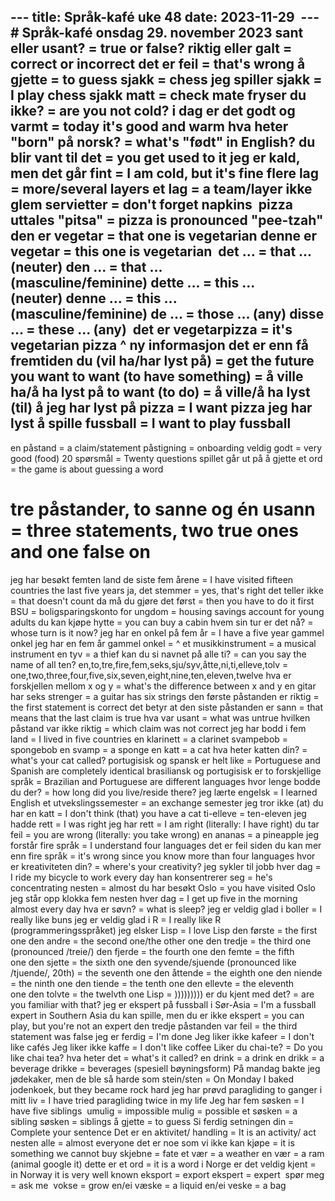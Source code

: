 --- title: Språk-kafé uke 48 date: 2023-11-29 
--- # Språk-kafé onsdag 29. november 2023
sant eller usant? = true or false?
riktig eller galt = correct or incorrect
det er feil = that's wrong
å gjette = to guess
sjakk = chess
jeg spiller sjakk = I play chess
sjakk matt = check mate
fryser du ikke? = are you not cold?
i dag er det godt og varmt = today it's good and warm
hva heter "born" på norsk? = what's "født" in English?
du blir vant til det = you get used to it
jeg er kald, men det går fint = I am cold, but it's fine
flere lag = more/several layers
et lag = a team/layer
ikke glem servietter = don't forget napkins
 pizza uttales "pitsa" = pizza is pronounced "pee-tzah"
den er vegetar = that one is vegetarian denne er vegetar = this one is vegetarian
 det ... = that ... (neuter) den ... = that ... (masculine/feminine) dette ... = this ... (neuter) denne ... = this ... (masculine/feminine) de ... = those ... (any) disse ... = these ... (any)
 det er vegetarpizza = it's vegetarian pizza ^ ny informasjon
det er enn
få fremtiden du (vil ha/har lyst på) = get the future you want to want (to have something) = å ville ha/å ha lyst på to want (to do) = å ville/å ha lyst (til) å
jeg har lyst på pizza = I want pizza jeg har lyst å spille fussball = I want to play fussball
---
en påstand = a claim/statement påstigning = onboarding veldig godt = very good (food)
20 spørsmål = Twenty questions spillet går ut på å gjette et ord = the game is about guessing a word
# tre påstander, to sanne og én usann = three statements, two true ones and one false on
jeg har besøkt femten land de siste fem årene = I have visited fifteen countries the last five years
ja, det stemmer = yes, that's right
det teller ikke = that doesn't count
da må du gjøre det først = then you have to do it first
BSU = boligsparingskonto for ungdom = housing savings account for young adults
du kan kjøpe hytte = you can buy a cabin
hvem sin tur er det nå? = whose turn is it now?
jeg har en onkel på fem år = I have a five year gammel onkel jeg har en fem år gammel onkel = ^
et musikkinstrument = a musical instrument
en tyv = a thief
kan du si navnet på alle ti? = can you say the name of all ten?
en,to,tre,fire,fem,seks,sju/syv,åtte,ni,ti,elleve,tolv = one,two,three,four,five,six,seven,eight,nine,ten,eleven,twelve
hva er forskjellen mellom x og y = what's the difference between x and y
en gitar har seks strenger = a guitar has six strings
den første påstanden er riktig = the first statement is correct
det betyr at den siste påstanden er sann = that means that the last claim is true
hva var usant = what was untrue hvilken påstand var ikke riktig = which claim was not correct
jeg har bodd i fem land = I lived in five countries
en klarinett = a clarinet
svampebob = spongebob
en svamp = a sponge en katt = a cat
hva heter katten din? = what's your cat called?
portugisisk og spansk er helt like = Portuguese and Spanish are completely identical
brasiliansk og portugisisk er to forskjellige språk = Brazilian and Portuguese are different languages
hvor lenge bodde du der? = how long did you live/reside there?
jeg lærte engelsk = I learned English
et utvekslingssemester = an exchange semester
jeg tror ikke (at) du har en katt = I don't think (that) you have a cat
ti-elleve = ten-eleven
jeg hadde rett = I was right
jeg har rett = I am right (literally: I have right) du tar feil = you are wrong (literally: you take wrong)
en ananas = a pineapple
jeg forstår fire språk = I understand four languages
det er feil siden du kan mer enn fire språk = it's wrong since you know more than four languages
hvor er kreativiteten din? = where's your creativity?
jeg sykler til jobb hver dag = I ride my bicycle to work every day
han konsentrerer seg = he's concentrating
nesten = almost
du har besøkt Oslo = you have visited Oslo
jeg står opp klokka fem nesten hver dag = I get up five in the morning almost every day
hva er søvn? = what is sleep?
jeg er veldig glad i boller = I really like buns
jeg er veldig glad i R = I really like R (programmeringsspråket)
jeg elsker Lisp = I love Lisp
den første = the first one den andre = the second one/the other one den tredje = the third one (pronounced /treie/) den fjerde = the fourth one den femte = the fifth one den sjette = the sixth one den syvende/sjuende (pronounced like /tjuende/, 20th) = the seventh one den åttende = the eighth one den niende = the ninth one den tiende = the tenth one den ellevte = the eleventh one den tolvte = the twelvth one
Lisp = )))))))))
er du kjent med det? = are you familiar with that?
jeg er ekspert på fussball i Sør-Asia = I'm a fussball expert in Southern Asia
du kan spille, men du er ikke ekspert = you can play, but you're not an expert
den tredje påstanden var feil = the third statement was false
jeg er ferdig = I'm done
Jeg liker ikke kafeer = I don't like cafés Jeg liker ikke kaffe = I don't like coffee
Liker du chai-te? = Do you like chai tea?
hva heter det = what's it called?
en drink = a drink en drikk = a beverage drikke = beverages (spesiell bøyningsform)
På mandag bakte jeg jødekaker, men de ble så harde som stein/sten = On Monday I baked jodenkoek, but they became rock hard
jeg har prøvd paragliding to ganger i mitt liv = I have tried paragliding twice in my life
Jeg har fem søsken = I have five siblings
 umulig = impossible mulig = possible
et søsken = a sibling søsken = siblings
å gjette = to guess
Si ferdig setningen din = Complete your sentence
Det er en aktivitet/ handling = It is an activity/ act
nesten alle = almost everyone
det er noe som vi ikke kan kjøpe = it is something we cannot buy
skjebne = fate
et vær = a weather en vær = a ram (animal google it)
dette er et ord = it is a word
i Norge er det veldig kjent = in Norway it is very well known
eksport = export
ekspert = expert
 spør meg = ask me
 vokse = grow
en/ei væske = a liquid
en/ei veske = a bag